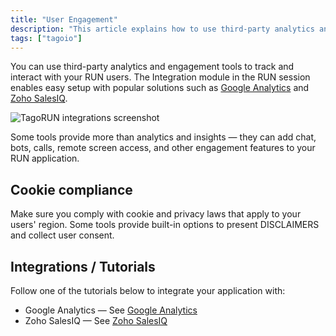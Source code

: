 ```yaml
---
title: "User Engagement"
description: "This article explains how to use third-party analytics and engagement tools with TagoRUN, where to find the Integration module, and important cookie-consent considerations. It also links to tutorials for common integrations like Google Analytics and Zoho SalesIQ."
tags: ["tagoio"]
---
```

You can use third-party analytics and engagement tools to track and interact with your RUN users. The Integration module in the RUN session enables easy setup with popular solutions such as [Google Analytics](/docs/tagoio/tagorun/integrations/google-analytics.md) and [Zoho SalesIQ](/docs/tagoio/tagorun/integrations/zoho-salesiq.md).

![TagoRUN integrations screenshot](/docs_imagem/tagoio/user-engagement-2.png)

Some tools provide more than analytics and insights — they can add chat, bots, calls, remote screen access, and other engagement features to your RUN application.

## Cookie compliance

Make sure you comply with cookie and privacy laws that apply to your users' region. Some tools provide built-in options to present DISCLAIMERS and collect user consent.

## Integrations / Tutorials

Follow one of the tutorials below to integrate your application with:
- Google Analytics — See [Google Analytics](/docs/tagoio/tagorun/integrations/google-analytics.md)
- Zoho SalesIQ — See [Zoho SalesIQ](/docs/tagoio/tagorun/integrations/zoho-salesiq.md)
